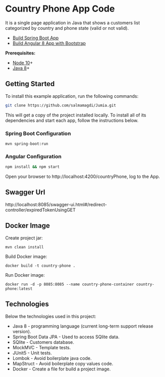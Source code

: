 # Country Phone App Code 
It is a single page application in Java that shows a customers list categorized by country and phone state (valid or not valid).
* [Build Spring Boot App ](https://github.com/salmamagdi/Jumia/tree/main)
* [Build  Angular 8 App with Bootstrap](https://github.com/salmamagdi/Jumia/tree/main-ui)

**Prerequisites:** 
* [Node 10](https://nodejs.org/)+
* [Java 8](https://adoptopenjdk.net/)+

## Getting Started

To install this example application, run the following commands:

```bash
git clone https://github.com/salmamagdi/Jumia.git
```

This will get a copy of the project installed locally. To install all of its dependencies and start each app, follow the instructions below.
### Spring Boot Configuration
```
mvn spring-boot:run
```

### Angular Configuration

```bash
npm install && npm start
```
Open your browser to http://localhost:4200/countryPhone, log to the App.


## Swagger Url 
http://localhost:8085/swagger-ui.html#/redirect-controller/expiredTokenUsingGET

## Docker Image 
Create project jar:
```
mvn clean install
```
Build Docker image:
```
docker build -t country-phone .
```
Run Docker image:
```
docker run -d -p 8085:8085 --name country-phone-container country-phone:latest
```
## Technologies
Below the technologies used in this project:
* Java 8 - programming language (current long-term support release version).
* Spring Boot Data JPA - Used to access SQlite data.
* SQlite - Customers database.
* MockMVC - Template tests.
* JUnit5 - Unit tests.
* Lombok - Avoid boilerplate java code.
* MapStruct - Avoid boilerplate copy values code.
* Docker - Create a file for build a project image.
